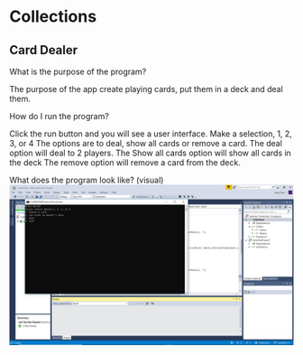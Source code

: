 # Collections
## Card Dealer
What is the purpose of the program?

The purpose of the app create playing cards, put them in a deck and deal them.

How do I run the program?

Click the run button and you will see a user interface.  Make a selection, 1, 2, 3, or 4
The options are to deal, show all cards or remove a card.
The deal option will deal to 2 players.
The Show all cards option will show all cards in the deck
The remove option will remove a card from the deck. 

What does the program look like? (visual)
![image](https://github.com/omence/Collections/blob/master/Screenshot%20(8).png)